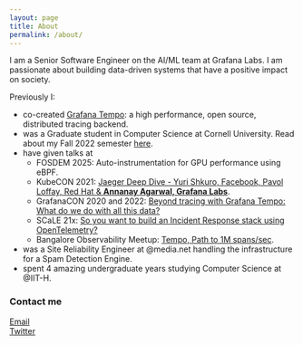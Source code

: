 ```yaml
---
layout: page
title: About
permalink: /about/
---
```


I am a Senior Software Engineer on the AI/ML team at Grafana Labs. I am passionate about building data-driven systems that have a positive impact on society.


Previously I:
- co-created [Grafana Tempo](https://github.com/grafana/tempo/): a high performance, open source, distributed tracing backend.
- was a Graduate student in Computer Science at Cornell University. Read about my Fall 2022 semester [here]([url](https://annanay25.github.io/Cornell-Tech-Fall-Wrapped/)).
- have given talks at
  - FOSDEM 2025: Auto-instrumentation for GPU performance using eBPF.
  - KubeCON 2021: [Jaeger Deep Dive - Yuri Shkuro, Facebook, Pavol Loffay, Red Hat & **Annanay Agarwal, Grafana Labs**](https://www.youtube.com/watch?v=dv77X0PSW00).
  - GrafanaCON 2020 and 2022: [Beyond tracing with Grafana Tempo: What do we do with all this data?](https://grafana.com/go/grafanaconline/2022/grafana-tempo-new-distributed-tracking-features/)
  - SCaLE 21x: [So you want to build an Incident Response stack using OpenTelemetry?](https://www.socallinuxexpo.org/scale/21x/presentations/so-you-want-build-incident-response-stack-using-opentelemetry)
  - Bangalore Observability Meetup: [Tempo, Path to 1M spans/sec](https://www.youtube.com/watch?v=2LELhbs09cc).
- was a Site Reliability Engineer at @media.net handling the infrastructure for a Spam Detection Engine.
- spent 4 amazing undergraduate years studying Computer Science at @IIT-H.

### Contact me

[Email](mailto:annanayagarwal@gmail.com)  
[Twitter](www.twitter.com/mrannanay)
